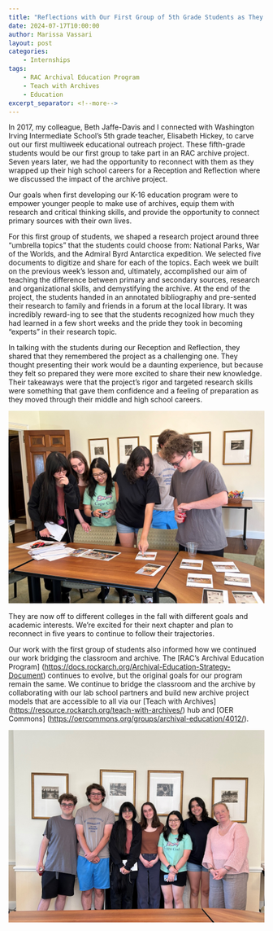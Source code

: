 ```yaml
--- 
title: "Reflections with Our First Group of 5th Grade Students as They Graduate"
date: 2024-07-17T10:00:00 
author: Marissa Vassari
layout: post 
categories: 
    - Internships 
tags: 
    - RAC Archival Education Program
    - Teach with Archives 
    - Education  
excerpt_separator: <!--more--> 
--- 
```


In 2017, my colleague, Beth Jaffe-Davis and I connected with Washington Irving Intermediate School’s 5th grade teacher, Elisabeth Hickey, to carve out our first multiweek educational outreach project. These fifth-grade students would be our first group to take part in an RAC archive project. Seven years later, we had the opportunity to reconnect with them as they wrapped up their high school careers for a Reception and Reflection where we discussed the impact of the archive project. 
 
 <!--more--> 
 
Our goals when first developing our K-16 education program were to empower younger people to make use of archives, equip them with research and critical thinking skills, and provide the opportunity to connect primary sources with their own lives.

For this first group of students, we shaped a research project around three “umbrella topics” that the students could choose from: National Parks, War of the Worlds, and the Admiral Byrd Antarctica expedition. We selected five documents to digitize and share for each of the topics. Each week we built on the previous week’s lesson and, ultimately, accomplished our aim of teaching the difference between primary and secondary sources, research and organizational skills, and demystifying the archive. At the end of the project, the students handed in an annotated bibliography and pre-sented their research to family and friends in a forum at the local library. It was incredibly reward-ing to see that the students recognized how much they had learned in a few short weeks and the pride they took in becoming “experts” in their research topic.

In talking with the students during our Reception and Reflection, they shared that they remembered the project as a challenging one. They thought presenting their work would be a daunting experience, but because they felt so prepared they were more excited to share their new knowledge. Their takeaways were that the project’s rigor and targeted research skills were something that gave them confidence and a feeling of preparation as they moved through their middle and high school careers.

![students looking at photos from when they were part of the 5th grade archive project in 2017](assets/img/2024/07/wi-reception-1.jpg)

They are now off to different colleges in the fall with different goals and academic interests. We’re excited for their next chapter and plan to reconnect in five years to continue to follow their trajectories. 

Our work with the first group of students also informed how we continued our work bridging the classroom and archive. The [RAC’s Archival Education Program] (https://docs.rockarch.org/Archival-Education-Strategy-Document) continues to evolve, but the original goals for our program remain the same. We continue to bridge the classroom and the archive by collaborating with our lab school partners and build new archive project models that are accessible to all via our [Teach with Archives] (https://resource.rockarch.org/teach-with-archives/) hub and [OER Commons] (https://oercommons.org/groups/archival-education/4012/).

![Group photo, June 2024](assets/img/2024/07/wi-reception-2.jpg)
